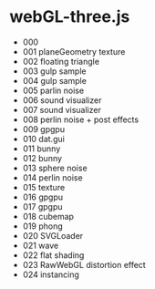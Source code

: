 # webGL-three.js

* 000
* 001 planeGeometry texture
* 002 floating triangle
* 003 gulp sample
* 004 gulp sample
* 005 parlin noise
* 006 sound visualizer
* 007 sound visualizer
* 008 perlin noise + post effects
* 009 gpgpu
* 010 dat.gui
* 011 bunny
* 012 bunny
* 013 sphere noise
* 014 perlin noise
* 015 texture
* 016 gpgpu
* 017 gpgpu
* 018 cubemap
* 019 phong
* 020 SVGLoader
* 021 wave
* 022 flat shading
* 023 RawWebGL distortion effect
* 024 instancing

